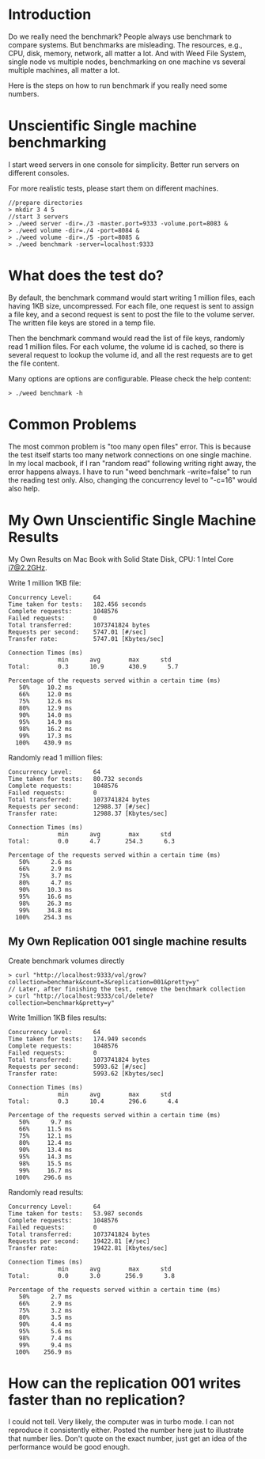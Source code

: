 # Introduction #

Do we really need the benchmark? People always use benchmark to compare systems. But benchmarks are misleading. The resources, e.g., CPU, disk, memory, network, all matter a lot. And with Weed File System, single node vs multiple nodes, benchmarking on one machine vs several multiple machines, all matter a lot.

Here is the steps on how to run benchmark if you really need some numbers.

# Unscientific Single machine benchmarking #

I start weed servers in one console for simplicity. Better run servers on different consoles.

For more realistic tests, please start them on different machines.

```
//prepare directories
> mkdir 3 4 5
//start 3 servers
> ./weed server -dir=./3 -master.port=9333 -volume.port=8083 &
> ./weed volume -dir=./4 -port=8084 &
> ./weed volume -dir=./5 -port=8085 &
> ./weed benchmark -server=localhost:9333
```


# What does the test do? #
By default, the benchmark command would start writing 1 million files, each having 1KB size, uncompressed. For each file, one request is sent to assign a file key, and a second request is sent to post the file to the volume server. The written file keys are stored in a temp file.

Then the benchmark command would read the list of file keys, randomly read 1 million files. For each volume, the volume id is cached, so there is several request to lookup the volume id, and all the rest requests are to get the file content.

Many options are options are configurable. Please check the help content:
```
> ./weed benchmark -h

```

# Common Problems #
The most common problem is "too many open files" error. This is because the test itself starts too many network connections on one single machine. In my local macbook, if I ran "random read" following writing right away, the error happens always. I have to run "weed benchmark -write=false" to run the reading test only. Also, changing the concurrency level to "-c=16" would also help.

# My Own Unscientific Single Machine Results #

My Own Results on Mac Book with Solid State Disk, CPU: 1 Intel Core i7@2.2GHz.

Write 1 million 1KB file:
```
Concurrency Level:      64
Time taken for tests:   182.456 seconds
Complete requests:      1048576
Failed requests:        0
Total transferred:      1073741824 bytes
Requests per second:    5747.01 [#/sec]
Transfer rate:          5747.01 [Kbytes/sec]

Connection Times (ms)
              min      avg        max      std
Total:        0.3      10.9       430.9      5.7

Percentage of the requests served within a certain time (ms)
   50%     10.2 ms
   66%     12.0 ms
   75%     12.6 ms
   80%     12.9 ms
   90%     14.0 ms
   95%     14.9 ms
   98%     16.2 ms
   99%     17.3 ms
  100%    430.9 ms

```


Randomly read 1 million files:

```
Concurrency Level:      64
Time taken for tests:   80.732 seconds
Complete requests:      1048576
Failed requests:        0
Total transferred:      1073741824 bytes
Requests per second:    12988.37 [#/sec]
Transfer rate:          12988.37 [Kbytes/sec]

Connection Times (ms)
              min      avg        max      std
Total:        0.0      4.7       254.3      6.3

Percentage of the requests served within a certain time (ms)
   50%      2.6 ms
   66%      2.9 ms
   75%      3.7 ms
   80%      4.7 ms
   90%     10.3 ms
   95%     16.6 ms
   98%     26.3 ms
   99%     34.8 ms
  100%    254.3 ms

```

## My Own Replication 001 single machine results ##
Create benchmark volumes directly
```
> curl "http://localhost:9333/vol/grow?collection=benchmark&count=3&replication=001&pretty=y"
// Later, after finishing the test, remove the benchmark collection
> curl "http://localhost:9333/col/delete?collection=benchmark&pretty=y"
```

Write 1million 1KB files results:
```
Concurrency Level:      64
Time taken for tests:   174.949 seconds
Complete requests:      1048576
Failed requests:        0
Total transferred:      1073741824 bytes
Requests per second:    5993.62 [#/sec]
Transfer rate:          5993.62 [Kbytes/sec]

Connection Times (ms)
              min      avg        max      std
Total:        0.3      10.4       296.6      4.4

Percentage of the requests served within a certain time (ms)
   50%      9.7 ms
   66%     11.5 ms
   75%     12.1 ms
   80%     12.4 ms
   90%     13.4 ms
   95%     14.3 ms
   98%     15.5 ms
   99%     16.7 ms
  100%    296.6 ms

```

Randomly read results:
```
Concurrency Level:      64
Time taken for tests:   53.987 seconds
Complete requests:      1048576
Failed requests:        0
Total transferred:      1073741824 bytes
Requests per second:    19422.81 [#/sec]
Transfer rate:          19422.81 [Kbytes/sec]

Connection Times (ms)
              min      avg        max      std
Total:        0.0      3.0       256.9      3.8

Percentage of the requests served within a certain time (ms)
   50%      2.7 ms
   66%      2.9 ms
   75%      3.2 ms
   80%      3.5 ms
   90%      4.4 ms
   95%      5.6 ms
   98%      7.4 ms
   99%      9.4 ms
  100%    256.9 ms

```

# How can the replication 001 writes faster than no replication? #
I could not tell. Very likely, the computer was in turbo mode. I can not reproduce it consistently either.
Posted the number here just to illustrate that number lies. Don't quote on the exact number, just get an idea of the performance would be good enough.